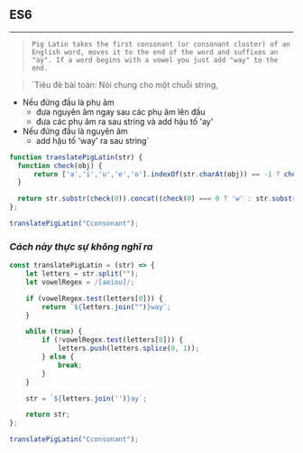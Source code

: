 ## **ES6**
***
> `Pig Latin takes the first consonant (or consonant cluster) of an English word, moves it to the end of the word and suffixes an "ay". If a word begins with a vowel you just add "way" to the end.`

> `Tiêu đè bài toán: Nói chung cho một chuỗi string,
+ Nếu đứng đầu là phụ âm 
	- đưa nguyên âm ngay sau các phụ âm lên đầu
	- đưa các phụ âm ra sau string và add hậu tố 'ay'
+ Nếu đứng đầu là nguyên âm
	- add hậu tố 'way' ra sau string`
```Javascript
function translatePigLatin(str) {
  function check(obj) {
      return ['a','i','u','e','o'].indexOf(str.charAt(obj)) == -1 ? check(obj + 1) : obj;
  }

  return str.substr(check(0)).concat((check(0) === 0 ? 'w' : str.substr(0, check(0))) + 'ay');
};

translatePigLatin("Cconsonant");
```
### *Cách này thực sự không nghĩ ra*
```Javascript
const translatePigLatin = (str) => {
    let letters = str.split("");
    let vowelRegex = /[aeiou]/;

    if (vowelRegex.test(letters[0])) {
        return `${letters.join("")}way`;
    }

    while (true) {
        if (!vowelRegex.test(letters[0])) {
            letters.push(letters.splice(0, 1));
        } else {
            break;
        }
    }

    str = `${letters.join('')}ay`;

    return str;
};

translatePigLatin("Cconsonant");
```
